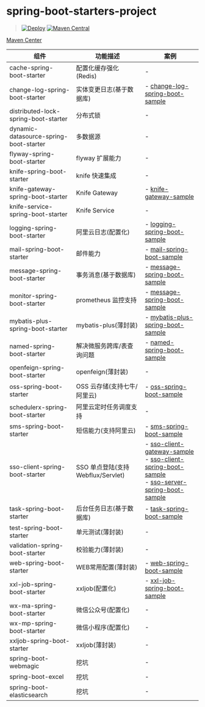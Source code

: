 # spring-boot-starters-project

> [![Deploy](https://github.com/hocgin/spring-boot-starters-project/actions/workflows/deploy.yml/badge.svg?branch=v1.0.19)](https://github.com/hocgin/spring-boot-starters-project/actions/workflows/deploy.yml)
> [![Maven Central](https://maven-badges.herokuapp.com/maven-central/in.hocg.boot/spring-boot-starters-project/badge.svg)](https://search.maven.org/search?q=in.hocg.boot)


[Maven Center](https://search.maven.org/search?q=in.hocg.boot)

|组件|功能描述|案例|
|---|---|---|
|cache-spring-boot-starter|配置化缓存强化(Redis)|-|
|change-log-spring-boot-starter|实体变更日志(基于数据库)|- [change-log-spring-boot-sample](./spring-boot-samples/change-log-spring-boot-sample)|
|distributed-lock-spring-boot-starter|分布式锁|-|
|dynamic-datasource-spring-boot-starter|多数据源|-|
|flyway-spring-boot-starter|flyway 扩展能力|-|
|knife-spring-boot-starter|knife 快速集成|-|
|knife-gateway-spring-boot-starter|Knife Gateway|- [knife-gateway-sample](./spring-boot-samples/knife-gateway-sample)|
|knife-service-spring-boot-starter|Knife Service|-|
|logging-spring-boot-starter|阿里云日志(配置化)|- [logging-spring-boot-sample](./spring-boot-samples/logging-spring-boot-sample)|
|mail-spring-boot-starter|邮件能力|- [mail-spring-boot-sample](./spring-boot-samples/mail-spring-boot-sample)|
|message-spring-boot-starter|事务消息(基于数据库)|- [message-spring-boot-sample](./spring-boot-samples/message-spring-boot-sample)|
|monitor-spring-boot-starter|prometheus 监控支持|- [message-spring-boot-sample](./spring-boot-samples/message-spring-boot-sample)|
|mybatis-plus-spring-boot-starter|mybatis-plus(薄封装)|- [mybatis-plus-spring-boot-sample](./spring-boot-samples/mybatis-plus-spring-boot-sample)|
|named-spring-boot-starter|解决微服务跨库/表查询问题|- [named-spring-boot-sample](./spring-boot-samples/named-spring-boot-sample)|
|openfeign-spring-boot-starter|openfeign(薄封装)|-|
|oss-spring-boot-starter|OSS 云存储(支持七牛/阿里云)|- [oss-spring-boot-sample](./spring-boot-samples/oss-spring-boot-sample)|
|schedulerx-spring-boot-starter| 阿里云定时任务调度支持|-|
|sms-spring-boot-starter|短信能力(支持阿里云)|- [sms-spring-boot-sample](./spring-boot-samples/sms-spring-boot-sample)|
|sso-client-spring-boot-starter|SSO 单点登陆(支持Webflux/Servlet)|- [sso-client-gateway-sample](./spring-boot-samples/sso-client-gateway-sample) <br> - [sso-client-spring-boot-sample](./spring-boot-samples/sso-client-spring-boot-sample) <br> - [sso-server-spring-boot-sample](./spring-boot-samples/sso-server-spring-boot-sample)|
|task-spring-boot-starter|后台任务日志(基于数据库)|- [task-spring-boot-sample](./spring-boot-samples/task-spring-boot-sample)|
|test-spring-boot-starter|单元测试(薄封装)|-|
|validation-spring-boot-starter|校验能力(薄封装)|-|
|web-spring-boot-starter|WEB常用配置(薄封装)|- [web-spring-boot-sample](./spring-boot-samples/web-spring-boot-sample)|
|xxl-job-spring-boot-starter|xxljob(配置化)|- [xxl-job-spring-boot-sample](./spring-boot-samples/xxl-job-spring-boot-sample)|
|wx-ma-spring-boot-starter|微信公众号(配置化)|-|
|wx-mp-spring-boot-starter|微信小程序(配置化)|-|
|xxljob-spring-boot-starter|xxljob(薄封装)|-|
|spring-boot-webmagic|挖坑|-|
|spring-boot-excel|挖坑|-|
|spring-boot-elasticsearch|挖坑|-|
